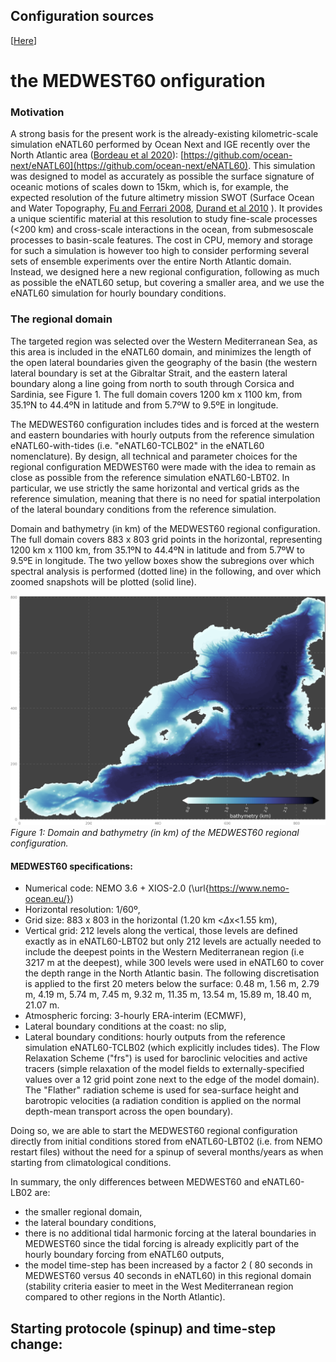 
## Configuration sources
[[Here](./src_config/)]


# the MEDWEST60 onfiguration 


### Motivation
A strong basis for the present work is the already-existing kilometric-scale simulation eNATL60 performed by Ocean Next and IGE recently over the North Atlantic area ([Bordeau et al 2020](http://doi.org/10.5281/zenodo.4032732)): [https://github.com/ocean-next/eNATL60](https://github.com/ocean-next/eNATL60). This simulation was designed  to model as accurately as possible the surface signature of oceanic motions of scales down to 15km, which is, for example, the expected resolution of   the future altimetry mission  SWOT (Surface Ocean and Water Topography, [Fu and Ferrari 2008](https://doi.org/10.1029/2008EO480003), [Durand et al 2010](https://doi.org/10.1109/JPROC.2010.2043031) ). It  provides a unique scientific material at this resolution to  study fine-scale processes (<200 km) and cross-scale interactions  in the ocean, from submesoscale processes  to basin-scale features.  The cost in CPU, memory and storage for such a simulation is however too high to consider performing  several sets of ensemble experiments over the entire North Atlantic  domain. Instead, we designed here a new regional configuration, following  as much as possible the eNATL60 setup, but covering a smaller area, and we use the eNATL60 simulation for hourly boundary conditions. 

### The regional domain
The targeted region was  selected over the Western Mediterranean Sea, as this area is  included in the eNATL60  domain, and minimizes the length of the open lateral boundaries given the  geography of the basin (the western lateral boundary is set at the Gibraltar Strait, and the eastern lateral boundary along a line going from north to south through Corsica and Sardinia, see Figure 1. The full domain covers 1200 km x 1100 km, from  35.1ºN  to  44.4ºN in latitude and from  5.7ºW to 9.5ºE in longitude. 

The MEDWEST60  configuration includes tides and is forced at the western and eastern boundaries with hourly outputs from the reference simulation eNATL60-with-tides (i.e. "eNATL60-TCLB02" in the eNATL60 nomenclature).
By design, all technical and parameter choices  for the regional configuration MEDWEST60 were made with the idea to remain as close as possible from the reference simulation eNATL60-LBT02. In particular, we use strictly the same horizontal and  vertical grids as the reference simulation, meaning that there is no need for spatial interpolation of the  lateral boundary conditions from the reference simulation. 

Domain and bathymetry (in km) of the MEDWEST60 regional configuration. The full domain covers 883 x 803 grid points in the horizontal, representing 1200 km x 1100 km, from  35.1ºN  to  44.4ºN in latitude and from  5.7ºW to 9.5ºE in longitude. The two yellow boxes show the subregions over which  spectral analysis is performed (dotted line) in the following, and over which zoomed snapshots will be plotted (solid line).

![plot](https://github.com/ocean-next/MEDWEST60/blob/master/figs/bathyplot_MEDWEST60.png)<br>
*Figure 1: Domain and bathymetry (in km) of the MEDWEST60 regional configuration.*



#### MEDWEST60 specifications:
- Numerical code: NEMO 3.6 + XIOS-2.0 (\url{https://www.nemo-ocean.eu/})
-  Horizontal resolution: 1/60º, 
-  Grid size:  883 x 803 in the horizontal (1.20 km <$\Delta\mathrm{x}$<1.55 km),
-  Vertical grid: 212 levels along the vertical, those levels are defined exactly as in eNATL60-LBT02 but only 212 levels  are actually needed to include the deepest points in the Western Mediterranean region (i.e 3217 m at the deepest), while 300 levels were used in eNATL60 to cover the depth range in the North Atlantic basin. The  following discretisation is applied to the  first 20 meters below the surface: 0.48 m, 1.56 m, 2.79 m, 4.19 m, 5.74 m, 7.45 m, 9.32 m, 11.35 m,  13.54 m, 15.89 m, 18.40 m, 21.07 m.
-  Atmospheric forcing: 3-hourly ERA-interim (ECMWF),
-  Lateral boundary conditions at the coast: no slip,
-  Lateral boundary conditions: hourly outputs from the reference simulation eNATL60-TCLB02 (which explicitly includes tides). The Flow Relaxation Scheme ("frs") is used for baroclinic velocities and active tracers (simple relaxation of the model fields to externally-specified values over a 12 grid point zone next to the edge of the model domain). The "Flather"  radiation scheme is used for sea-surface height and barotropic velocities (a radiation condition is applied on the normal depth-mean transport across the open boundary).

Doing so, we are able to start the MEDWEST60 regional configuration directly from initial conditions stored from eNATL60-LBT02  (i.e. from  NEMO restart files) without the need for a  spinup of several months/years as when starting from climatological conditions.

In summary, the only  differences between MEDWEST60 and eNATL60-LB02 are:
- the smaller regional domain,
- the lateral boundary conditions,
- there is no  additional tidal harmonic forcing at the lateral boundaries in MEDWEST60 since the tidal forcing is already explicitly part of the hourly boundary forcing from eNATL60 outputs, 
- the model time-step has been   increased  by a factor 2  ( 80 seconds in MEDWEST60 versus 40 seconds in eNATL60) in this regional domain (stability criteria easier to meet in the West Mediterranean region compared to other regions in the North Atlantic). 

## Starting protocole  (spinup) and time-step change:



